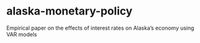 # alaska-monetary-policy
Empirical paper on the effects of interest rates on Alaska’s economy using VAR models
